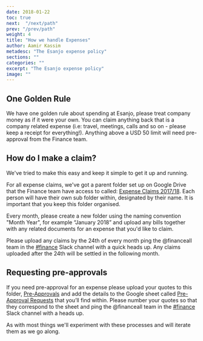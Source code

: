 ```yaml
---
date: 2018-01-22
toc: true
next:  "/next/path"
prev: "/prev/path"
weight: 4
title: "How we handle Expenses"
author: Aamir Kassim
metadesc: "The Esanjo expense policy"
sections: ""
categories: ""
excerpt: "The Esanjo expense policy"
image: ""
---
```



## One Golden Rule
We have one golden rule about spending at Esanjo, please treat company money as if it were your own. You can claim anything back that is a company related expense (i.e: travel, meetings, calls and so on - please keep a receipt for everything!). Anything above a USD 50 limit will need pre-approval from the Finance team.

## How do I make a claim?
We've tried to make this easy and keep it simple to get it up and running.

For all expense claims, we've got a parent folder set up on Google Drive that the Finance team have access to called: [Expense Claims 2017/18](https://drive.google.com/drive/u/1/folders/18DjaCsaGrH80ySFsS9nKstPzgHxr4ujf). Each person will have their own sub folder within, designated by their name. It is important that you keep this folder organised.

Every month, please create a new folder using the naming convention "Month Year", for example “January 2018” and upload any bills together with any related documents for an expense that you'd like to claim.

Please upload any claims by the 24th of every month ping the @financeall team in the [#finance](https://esanjo.slack.com/messages/C661QBKM3) Slack channel with a quick heads up. Any claims uploaded after the 24th will be settled in the following month.

## Requesting pre-approvals
If you need pre-approval for an expense please upload your quotes to this folder, [Pre-Approvals](https://drive.google.com/drive/folders/1-HHsuETumhJ51veSK7BOhnMbN_ZMyito) and add the details to the Google sheet called [Pre-Approval Requests](https://docs.google.com/spreadsheets/d/1OSM4UOx3rAJTCbgGOFhtpAmTGKUSqVIYESLRqU9WE5M/edit#gid=0) that you’ll find within. Please number your quotes so that they correspond to the  sheet and ping the @financeall team in the [#finance](https://esanjo.slack.com/messages/C661QBKM3) Slack channel with a heads up.

As with most things we'll experiment with these processes and will iterate them as we go along.
